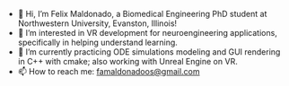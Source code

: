 - 👋 Hi, I’m Felix Maldonado, a Biomedical Engineering PhD student at Northwestern University, Evanston, Illinois! 
- 👀 I’m interested in VR development for neuroengineering applications, specifically in helping understand learning.
- 🌱 I’m currently practicing ODE simulations modeling and GUI rendering in C++ with cmake; also working with Unreal Engine on VR.
- 📫 How to reach me: famaldonadoos@gmail.com

<!---
felixmaldonadoos/felixmaldonadoos is a ✨ special ✨ repository because its `README.md` (this file) appears on your GitHub profile.
You can click the Preview link to take a look at your changes.
--->
